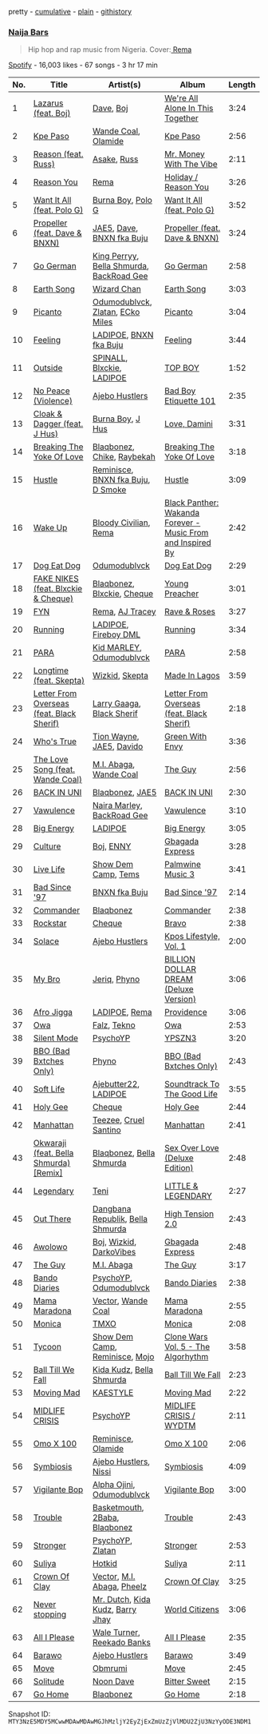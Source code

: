 pretty - [cumulative](/playlists/cumulative/37i9dQZF1DWUHcUDX0za7N.md) - [plain](/playlists/plain/37i9dQZF1DWUHcUDX0za7N) - [githistory](https://github.githistory.xyz/mackorone/spotify-playlist-archive/blob/main/playlists/plain/37i9dQZF1DWUHcUDX0za7N)

### [Naija Bars ](https://open.spotify.com/playlist/37i9dQZF1DWUHcUDX0za7N)

> Hip hop and rap music from Nigeria\. Cover:<a href="https://open.spotify.com/artist/46pWGuE3dSwY3bMMXGBvVS?si=ZjgNEgYXSzqquSyDO8Ak7g" > Rema </a>

[Spotify](https://open.spotify.com/user/spotify) - 16,003 likes - 67 songs - 3 hr 17 min

| No. | Title | Artist(s) | Album | Length |
|---|---|---|---|---|
| 1 | [Lazarus \(feat\. Boj\)](https://open.spotify.com/track/4wvnXoQqjIOoEis5eyTbCl) | [Dave](https://open.spotify.com/artist/6Ip8FS7vWT1uKkJSweANQK), [Boj](https://open.spotify.com/artist/4qYpTEJThZ8FC8KzyFrSWW) | [We're All Alone In This Together](https://open.spotify.com/album/6HwzIlrCDq3WF9vMq8meqG) | 3:24 |
| 2 | [Kpe Paso](https://open.spotify.com/track/4Mlgf7GD6bbx09N4uxqU3S) | [Wande Coal](https://open.spotify.com/artist/1fYVmAFB7sC7eDoF3mJXla), [Olamide](https://open.spotify.com/artist/4ovtyvs7j1jSmwhkBGHqSr) | [Kpe Paso](https://open.spotify.com/album/4UwYrizY5gCAUZJugVF9DR) | 2:56 |
| 3 | [Reason \(feat\. Russ\)](https://open.spotify.com/track/6WavyUNdnJk9SRW7ko9ack) | [Asake](https://open.spotify.com/artist/3a1tBryiczPAZpgoZN9Rzg), [Russ](https://open.spotify.com/artist/1z7b1Pr1rSlvWRzsW3HOrS) | [Mr\. Money With The Vibe](https://open.spotify.com/album/0lzPMIAYhhUSD2BPT0VQWI) | 2:11 |
| 4 | [Reason You](https://open.spotify.com/track/6FPXNqKGnd7l61nYZz8EFu) | [Rema](https://open.spotify.com/artist/46pWGuE3dSwY3bMMXGBvVS) | [Holiday / Reason You](https://open.spotify.com/album/1NbIj94iC99QFhVA1nBuGX) | 3:26 |
| 5 | [Want It All \(feat\. Polo G\)](https://open.spotify.com/track/45s98gUcOcj5nJeFDNLH2g) | [Burna Boy](https://open.spotify.com/artist/3wcj11K77LjEY1PkEazffa), [Polo G](https://open.spotify.com/artist/6AgTAQt8XS6jRWi4sX7w49) | [Want It All \(feat\. Polo G\)](https://open.spotify.com/album/4sfZvwEahjF7he9xtv3Ftf) | 3:52 |
| 6 | [Propeller \(feat\. Dave & BNXN\)](https://open.spotify.com/track/4A7sSA10D35HQUNrSOl5Zo) | [JAE5](https://open.spotify.com/artist/3NbqBIc16CNAe5nYSmHR3p), [Dave](https://open.spotify.com/artist/6Ip8FS7vWT1uKkJSweANQK), [BNXN fka Buju](https://open.spotify.com/artist/3zaDigUwjHvjOkSn0NDf9x) | [Propeller \(feat\. Dave & BNXN\)](https://open.spotify.com/album/1HpHd9hLNy77kZx5w07xqD) | 3:24 |
| 7 | [Go German](https://open.spotify.com/track/1YpGByjEamqwgni31e3Ylu) | [King Perryy](https://open.spotify.com/artist/2Srxd4jkUb5hcZEJO1SPnW), [Bella Shmurda](https://open.spotify.com/artist/7kK5badbqOjd8WlT2XWMeM), [BackRoad Gee](https://open.spotify.com/artist/51op6E2hjkeutwFhgw32mL) | [Go German](https://open.spotify.com/album/566SSg2JNZLMGCVu8euxNN) | 2:58 |
| 8 | [Earth Song](https://open.spotify.com/track/3jpNez5xEOn21zVcZwOXIy) | [Wizard Chan](https://open.spotify.com/artist/4NiZlwuau3hlznWpJYnme4) | [Earth Song](https://open.spotify.com/album/66g3VnctJ29DzhC0Rkh9FP) | 3:03 |
| 9 | [Picanto](https://open.spotify.com/track/32R7SBDSQmhDM4qUgzTc6z) | [Odumodublvck](https://open.spotify.com/artist/3LOm0AZjpwVQebvkyanjDy), [Zlatan](https://open.spotify.com/artist/4mSWNal2Ixxf1zrXSTLoep), [ECko Miles](https://open.spotify.com/artist/7F57A9yjaUOkPcsEjyv4MD) | [Picanto](https://open.spotify.com/album/02rMmHXgJwTxkulqSrcgJc) | 3:04 |
| 10 | [Feeling](https://open.spotify.com/track/29e2gdZN35wxeGgDtkXjIa) | [LADIPOE](https://open.spotify.com/artist/379IT6Szv0zgnw4xrdu4mu), [BNXN fka Buju](https://open.spotify.com/artist/3zaDigUwjHvjOkSn0NDf9x) | [Feeling](https://open.spotify.com/album/7HUbrb8z5gdwm9OoPEDh5A) | 3:44 |
| 11 | [Outside](https://open.spotify.com/track/67a6PjhPku8MgieSPof2dD) | [SPINALL](https://open.spotify.com/artist/2NtQA3PY9chI8l65ejZLTP), [Blxckie](https://open.spotify.com/artist/4pQcWzOMSmmz5DK6TqO2FL), [LADIPOE](https://open.spotify.com/artist/379IT6Szv0zgnw4xrdu4mu) | [TOP BOY](https://open.spotify.com/album/7GmKqpAQbUw7Nr8SboaAPq) | 1:52 |
| 12 | [No Peace \(Violence\)](https://open.spotify.com/track/1uQqjEsdd6LEKpfZxAeIIl) | [Ajebo Hustlers](https://open.spotify.com/artist/7oVwzvvrXEC8LbXhaNjTi4) | [Bad Boy Etiquette 101](https://open.spotify.com/album/2DNwwAZeVYl3Ld9zTP4zBA) | 2:35 |
| 13 | [Cloak & Dagger \(feat\. J Hus\)](https://open.spotify.com/track/0cE68B5sCz9f3snJ5ueTGZ) | [Burna Boy](https://open.spotify.com/artist/3wcj11K77LjEY1PkEazffa), [J Hus](https://open.spotify.com/artist/2a0uxJgbvvIRI4GX8pYfcr) | [Love, Damini](https://open.spotify.com/album/6kgDkAupBVRSqbJPUaTJwQ) | 3:31 |
| 14 | [Breaking The Yoke Of Love](https://open.spotify.com/track/4Qpilnxi20LRgYr3a9iOJA) | [Blaqbonez](https://open.spotify.com/artist/12kjvw4e3gLp6qVHO65n7W), [Chike](https://open.spotify.com/artist/6zK1M4TcabpLQMNmmG2P0Q), [Raybekah](https://open.spotify.com/artist/0SwPkNmxB2YGHWVJMI8kpW) | [Breaking The Yoke Of Love](https://open.spotify.com/album/2gFTRUI821BCGGx2VNy3w6) | 3:18 |
| 15 | [Hustle](https://open.spotify.com/track/4cL6ewTK0FjZKtbajym8zp) | [Reminisce](https://open.spotify.com/artist/4YIOi9aFNviV1jRQeiNZgO), [BNXN fka Buju](https://open.spotify.com/artist/3zaDigUwjHvjOkSn0NDf9x), [D Smoke](https://open.spotify.com/artist/23rK0hajv5ix2yPM4IIgOo) | [Hustle](https://open.spotify.com/album/76r9uFJKQoU35DH0uVaxoH) | 3:09 |
| 16 | [Wake Up](https://open.spotify.com/track/11eM29CRUKqdlb6zHe13pP) | [Bloody Civilian](https://open.spotify.com/artist/59gzAeE63TMTxOdjU3Ew0K), [Rema](https://open.spotify.com/artist/46pWGuE3dSwY3bMMXGBvVS) | [Black Panther: Wakanda Forever \- Music From and Inspired By](https://open.spotify.com/album/06RK0wX4GqHcxBtHlVoGH5) | 2:42 |
| 17 | [Dog Eat Dog](https://open.spotify.com/track/4XYpWMW1ec7GJW2Eq8UA9k) | [Odumodublvck](https://open.spotify.com/artist/3LOm0AZjpwVQebvkyanjDy) | [Dog Eat Dog](https://open.spotify.com/album/00Q28Y8WQym1RRqM6iYmTH) | 2:29 |
| 18 | [FAKE NIKES \(feat\. Blxckie & Cheque\)](https://open.spotify.com/track/7bhBk8gX5aRsiUTBaaaCwq) | [Blaqbonez](https://open.spotify.com/artist/12kjvw4e3gLp6qVHO65n7W), [Blxckie](https://open.spotify.com/artist/4pQcWzOMSmmz5DK6TqO2FL), [Cheque](https://open.spotify.com/artist/4oQyXxDBq8FBhsjjS7MbcM) | [Young Preacher](https://open.spotify.com/album/5J4BbjFnBq9C31xsph3ld2) | 3:01 |
| 19 | [FYN](https://open.spotify.com/track/0kmVNMFtYuiN3vjyxsyZZS) | [Rema](https://open.spotify.com/artist/46pWGuE3dSwY3bMMXGBvVS), [AJ Tracey](https://open.spotify.com/artist/4Xi6LSfFqv26XgP9NKN26U) | [Rave & Roses](https://open.spotify.com/album/0xrTH9uvOL1BoFAOR61zTG) | 3:27 |
| 20 | [Running](https://open.spotify.com/track/6858xmZthZ7jEe06VyZxbN) | [LADIPOE](https://open.spotify.com/artist/379IT6Szv0zgnw4xrdu4mu), [Fireboy DML](https://open.spotify.com/artist/75VKfyoBlkmrJFDqo1o2VY) | [Running](https://open.spotify.com/album/1AWGHIL0jPvPGowy2GKblP) | 3:34 |
| 21 | [PARA](https://open.spotify.com/track/5O1GLRH88wNbCzLYKFwHK3) | [Kid MARLEY](https://open.spotify.com/artist/2WwYHrjL0qClKU9T7JXwjg), [Odumodublvck](https://open.spotify.com/artist/3LOm0AZjpwVQebvkyanjDy) | [PARA](https://open.spotify.com/album/5lIW4ZVGLazp4s7E43EPuc) | 2:58 |
| 22 | [Longtime \(feat\. Skepta\)](https://open.spotify.com/track/1JiR4RJaZlbZ5b3HG8jkeL) | [Wizkid](https://open.spotify.com/artist/3tVQdUvClmAT7URs9V3rsp), [Skepta](https://open.spotify.com/artist/2p1fiYHYiXz9qi0JJyxBzN) | [Made In Lagos](https://open.spotify.com/album/6HpMdN52TfJAwVbmkrFeBN) | 3:59 |
| 23 | [Letter From Overseas \(feat\. Black Sherif\)](https://open.spotify.com/track/67KA6E6erqyx2lL3ib0mxZ) | [Larry Gaaga](https://open.spotify.com/artist/62s0EsXQNJEwy8fKZ386VU), [Black Sherif](https://open.spotify.com/artist/2LiqbH7OhqP0yuaG8VL1wJ) | [Letter From Overseas \(feat\. Black Sherif\)](https://open.spotify.com/album/6ucz02tBn7xRIRjJJ5kfHA) | 2:18 |
| 24 | [Who's True](https://open.spotify.com/track/3vMItL2i0J010aWIw1YUwr) | [Tion Wayne](https://open.spotify.com/artist/7b79bQFziJFedJb75k6hFt), [JAE5](https://open.spotify.com/artist/3NbqBIc16CNAe5nYSmHR3p), [Davido](https://open.spotify.com/artist/0Y3agQaa6g2r0YmHPOO9rh) | [Green With Envy](https://open.spotify.com/album/4YWgs2cK2u6lrIzM9Ve2wc) | 3:36 |
| 25 | [The Love Song \(feat\. Wande Coal\)](https://open.spotify.com/track/1Dv2XVRbsgjdvGVqFSVYUE) | [M.I\. Abaga](https://open.spotify.com/artist/0obuUG86gXYcMtRMNKaYKL), [Wande Coal](https://open.spotify.com/artist/1fYVmAFB7sC7eDoF3mJXla) | [The Guy](https://open.spotify.com/album/29rxfdTVf1LiDLwAF1qW8u) | 2:56 |
| 26 | [BACK IN UNI](https://open.spotify.com/track/1DjjSWom4la3p67sZcBWTN) | [Blaqbonez](https://open.spotify.com/artist/12kjvw4e3gLp6qVHO65n7W), [JAE5](https://open.spotify.com/artist/3NbqBIc16CNAe5nYSmHR3p) | [BACK IN UNI](https://open.spotify.com/album/3QvPbmCWd2dOOB0ZztZN5I) | 2:30 |
| 27 | [Vawulence](https://open.spotify.com/track/7e6gADAwdYOyDyaR5mge0T) | [Naira Marley](https://open.spotify.com/artist/5DfaMudUwkoz6TAPYifqkJ), [BackRoad Gee](https://open.spotify.com/artist/51op6E2hjkeutwFhgw32mL) | [Vawulence](https://open.spotify.com/album/7FnaCUETrQaDL8xQaSbgKq) | 3:10 |
| 28 | [Big Energy](https://open.spotify.com/track/4wG7xubJwUdjvdVJvAV1d9) | [LADIPOE](https://open.spotify.com/artist/379IT6Szv0zgnw4xrdu4mu) | [Big Energy](https://open.spotify.com/album/4ooUYNH9ZD44v6wpIv5huk) | 3:05 |
| 29 | [Culture](https://open.spotify.com/track/5jfkErsgpDgdMQzO563tNL) | [Boj](https://open.spotify.com/artist/4qYpTEJThZ8FC8KzyFrSWW), [ENNY](https://open.spotify.com/artist/3qEnCAnX23lvoxZYtBiPgL) | [Gbagada Express](https://open.spotify.com/album/0ZkoBYU0ykvOrHMz2uxfkn) | 3:28 |
| 30 | [Live Life](https://open.spotify.com/track/4pKxSb1G8lArMWLqFCSPUz) | [Show Dem Camp](https://open.spotify.com/artist/0XqLMMiljB30SqHKV9PYsD), [Tems](https://open.spotify.com/artist/687cZJR45JO7jhk1LHIbgq) | [Palmwine Music 3](https://open.spotify.com/album/2BeECcZnwLsaYOndRSO9fF) | 3:41 |
| 31 | [Bad Since '97](https://open.spotify.com/track/5t5oLw5209yleTnJSqM097) | [BNXN fka Buju](https://open.spotify.com/artist/3zaDigUwjHvjOkSn0NDf9x) | [Bad Since '97](https://open.spotify.com/album/0Uf8CLgcWoLrYwmBcp0pio) | 2:14 |
| 32 | [Commander](https://open.spotify.com/track/5hqC4PiceksAR1UXRyHx0r) | [Blaqbonez](https://open.spotify.com/artist/12kjvw4e3gLp6qVHO65n7W) | [Commander](https://open.spotify.com/album/6AgVfi3qmgN0r3mi7MhPf3) | 2:38 |
| 33 | [Rockstar](https://open.spotify.com/track/6qFHXH6EmEjL5t56fDNN73) | [Cheque](https://open.spotify.com/artist/4oQyXxDBq8FBhsjjS7MbcM) | [Bravo](https://open.spotify.com/album/2VrbmxYUpIxZHb6uq7d695) | 2:38 |
| 34 | [Solace](https://open.spotify.com/track/61ltF3Ur8S1WYnrDVuoi79) | [Ajebo Hustlers](https://open.spotify.com/artist/7oVwzvvrXEC8LbXhaNjTi4) | [Kpos Lifestyle, Vol\. 1](https://open.spotify.com/album/14LQRjG0c0AUmVqCyFL01E) | 2:00 |
| 35 | [My Bro](https://open.spotify.com/track/40PfZ3BA3B9DXqiOC7yUFh) | [Jeriq](https://open.spotify.com/artist/7MJaBrtUNMCVWliXOa7mwk), [Phyno](https://open.spotify.com/artist/6acbdy69rtlv8m9EW31MYl) | [BILLION DOLLAR DREAM \(Deluxe Version\)](https://open.spotify.com/album/17JDg6vlGbIPHoYT7Z0hPi) | 3:06 |
| 36 | [Afro Jigga](https://open.spotify.com/track/4z48XG61raE7WwbtJdIvqe) | [LADIPOE](https://open.spotify.com/artist/379IT6Szv0zgnw4xrdu4mu), [Rema](https://open.spotify.com/artist/46pWGuE3dSwY3bMMXGBvVS) | [Providence](https://open.spotify.com/album/6y0Jfh7dZgzKcxM2hP7PgF) | 3:06 |
| 37 | [Owa](https://open.spotify.com/track/0QJGhiYMgf22RoRjYFmx3H) | [Falz](https://open.spotify.com/artist/2s187JqHC9kipPLBLWXubl), [Tekno](https://open.spotify.com/artist/6IhG3Yxm3UW98jhyBvrIut) | [Owa](https://open.spotify.com/album/00OQvNVhBS2IxUIOmPMEj0) | 2:53 |
| 38 | [Silent Mode](https://open.spotify.com/track/16czimzBLTAXTC8l4tdaMQ) | [PsychoYP](https://open.spotify.com/artist/4Hyl7QROvzELSzMO7OXdjr) | [YPSZN3](https://open.spotify.com/album/18fTwvrwISUL4KJiap0Ekp) | 3:20 |
| 39 | [BBO \(Bad Bxtches Only\)](https://open.spotify.com/track/5SYbZNSUDKugdnsVAutBUf) | [Phyno](https://open.spotify.com/artist/6acbdy69rtlv8m9EW31MYl) | [BBO \(Bad Bxtches Only\)](https://open.spotify.com/album/4yaDvxGKIlvdoZh4OzPpOY) | 2:43 |
| 40 | [Soft Life](https://open.spotify.com/track/6JQWH9Kpcjp6RygaRwGnG2) | [Ajebutter22](https://open.spotify.com/artist/36gl2NBJNRaQakdS4fTKGW), [LADIPOE](https://open.spotify.com/artist/379IT6Szv0zgnw4xrdu4mu) | [Soundtrack To The Good Life](https://open.spotify.com/album/5JMesY6i8fM1d4Cg10NqYY) | 3:55 |
| 41 | [Holy Gee](https://open.spotify.com/track/3Y8PRiBMczgHn3edpbCkfb) | [Cheque](https://open.spotify.com/artist/4oQyXxDBq8FBhsjjS7MbcM) | [Holy Gee](https://open.spotify.com/album/6G5EqRXFllg0YGv6sXk5IP) | 2:44 |
| 42 | [Manhattan](https://open.spotify.com/track/19SKgtnmtd6VY8vilw2wIy) | [Teezee](https://open.spotify.com/artist/6qgNjbWXJ9mbqKwznBLj5B), [Cruel Santino](https://open.spotify.com/artist/15GgEOJiFyjQm4tZ4D7qih) | [Manhattan](https://open.spotify.com/album/1ofHkWWW4k9wj8PUCPnD3K) | 2:41 |
| 43 | [Okwaraji \(feat\. Bella Shmurda\) \[Remix\]](https://open.spotify.com/track/1ouKW98AJhLvHsT08uvx4R) | [Blaqbonez](https://open.spotify.com/artist/12kjvw4e3gLp6qVHO65n7W), [Bella Shmurda](https://open.spotify.com/artist/7kK5badbqOjd8WlT2XWMeM) | [Sex Over Love \(Deluxe Edition\)](https://open.spotify.com/album/29SmW14aVvMvgUamIc8JNl) | 2:48 |
| 44 | [Legendary](https://open.spotify.com/track/3SvMD6ePy6BrNmnNzBGdnD) | [Teni](https://open.spotify.com/artist/3ukrG1BmfEiuo0KDj8YTTS) | [LITTLE & LEGENDARY](https://open.spotify.com/album/4oHJ6JejDytkQ5b9GUSohI) | 2:27 |
| 45 | [Out There](https://open.spotify.com/track/292BMcWitjojrgMxZ3Zaj8) | [Dangbana Republik](https://open.spotify.com/artist/5ezmlxcj3HQvg2XZamXlZK), [Bella Shmurda](https://open.spotify.com/artist/7kK5badbqOjd8WlT2XWMeM) | [High Tension 2.0](https://open.spotify.com/album/43564usP2MXDmGPsjPHL8q) | 2:43 |
| 46 | [Awolowo](https://open.spotify.com/track/7LD1W44Y7IfcIfzWGLyvFg) | [Boj](https://open.spotify.com/artist/4qYpTEJThZ8FC8KzyFrSWW), [Wizkid](https://open.spotify.com/artist/3tVQdUvClmAT7URs9V3rsp), [DarkoVibes](https://open.spotify.com/artist/5a3kizlLAxR0P6qZEti8T8) | [Gbagada Express](https://open.spotify.com/album/0ZkoBYU0ykvOrHMz2uxfkn) | 2:48 |
| 47 | [The Guy](https://open.spotify.com/track/6blCtzooXNbKlyDMgdp5zo) | [M.I\. Abaga](https://open.spotify.com/artist/0obuUG86gXYcMtRMNKaYKL) | [The Guy](https://open.spotify.com/album/2LKh0iw3OeLCIEkd0HsHeL) | 3:17 |
| 48 | [Bando Diaries](https://open.spotify.com/track/6GbCVFzQZXgP2yd3EQv4hp) | [PsychoYP](https://open.spotify.com/artist/4Hyl7QROvzELSzMO7OXdjr), [Odumodublvck](https://open.spotify.com/artist/3LOm0AZjpwVQebvkyanjDy) | [Bando Diaries](https://open.spotify.com/album/21YNT7rWSXlWMDph9ZZnuC) | 2:38 |
| 49 | [Mama Maradona](https://open.spotify.com/track/11bQsRKQ9z0acI4klPQoQr) | [Vector](https://open.spotify.com/artist/2dIFhJ8RkRS2rXeDefY3t1), [Wande Coal](https://open.spotify.com/artist/1fYVmAFB7sC7eDoF3mJXla) | [Mama Maradona](https://open.spotify.com/album/4ZtZwFfgzEMn4pyy5SuJ8y) | 2:55 |
| 50 | [Monica](https://open.spotify.com/track/1vVpnZRghHBbAWSKxDaBNZ) | [TMXO](https://open.spotify.com/artist/4SwLuQAfzvjEuIx6SVwWZP) | [Monica](https://open.spotify.com/album/1O3EkG2OtqBnxElNZVmazo) | 2:08 |
| 51 | [Tycoon](https://open.spotify.com/track/6MzulmD5wofNSMmBTqNsba) | [Show Dem Camp](https://open.spotify.com/artist/0XqLMMiljB30SqHKV9PYsD), [Reminisce](https://open.spotify.com/artist/4YIOi9aFNviV1jRQeiNZgO), [Mojo](https://open.spotify.com/artist/7sCNOLD0NCCcWvWphFUKcF) | [Clone Wars Vol\. 5 \- The Algorhythm](https://open.spotify.com/album/3yUUyNXWF0CFwaCFIEYHzJ) | 3:58 |
| 52 | [Ball Till We Fall](https://open.spotify.com/track/4ZrGslwrdNckETI7gktSwS) | [Kida Kudz](https://open.spotify.com/artist/4wrFUdBKN4RBMtC3ZoLVdw), [Bella Shmurda](https://open.spotify.com/artist/7kK5badbqOjd8WlT2XWMeM) | [Ball Till We Fall](https://open.spotify.com/album/1ykaxeBYRvI0boqwTezPTx) | 2:23 |
| 53 | [Moving Mad](https://open.spotify.com/track/3NEm37oSILi153aS3mJGsd) | [KAESTYLE](https://open.spotify.com/artist/0o4t6y0LBJWs76vvuuzg50) | [Moving Mad](https://open.spotify.com/album/1wqrmVrcBTus8veGMT2Nnq) | 2:22 |
| 54 | [MIDLIFE CRISIS](https://open.spotify.com/track/1pVnCzZpNVODfXz3t4H9ub) | [PsychoYP](https://open.spotify.com/artist/4Hyl7QROvzELSzMO7OXdjr) | [MIDLIFE CRISIS / WYDTM](https://open.spotify.com/album/4zt5mhHF6V5xnA6kmHiTf0) | 2:11 |
| 55 | [Omo X 100](https://open.spotify.com/track/1QsW0pGtO2t6egswtRAHa8) | [Reminisce](https://open.spotify.com/artist/4YIOi9aFNviV1jRQeiNZgO), [Olamide](https://open.spotify.com/artist/4ovtyvs7j1jSmwhkBGHqSr) | [Omo X 100](https://open.spotify.com/album/2gakmjz9n1lsRSZdue5xUi) | 2:06 |
| 56 | [Symbiosis](https://open.spotify.com/track/1xNAMQydjXH9LalZxVt4dN) | [Ajebo Hustlers](https://open.spotify.com/artist/7oVwzvvrXEC8LbXhaNjTi4), [Nissi](https://open.spotify.com/artist/4586oPyU8t6d4hGb1BPFTU) | [Symbiosis](https://open.spotify.com/album/4kW20Wc6qVcrBWfvVATqpN) | 4:09 |
| 57 | [Vigilante Bop](https://open.spotify.com/track/4IschypVu1Oz4FS8Gg7y0u) | [Alpha Ojini](https://open.spotify.com/artist/6qawnc72hY3uiAVLDZa6Rc), [Odumodublvck](https://open.spotify.com/artist/3LOm0AZjpwVQebvkyanjDy) | [Vigilante Bop](https://open.spotify.com/album/62wsAbVkM8OxT2tJ9hIkiG) | 3:00 |
| 58 | [Trouble](https://open.spotify.com/track/6JZJ6Sbo0biJvOCnx5QaLw) | [Basketmouth](https://open.spotify.com/artist/12bnIxBXecZzYmrJKRbaQ4), [2Baba](https://open.spotify.com/artist/2n4DcAtRMvfyRX3ljeC8Kp), [Blaqbonez](https://open.spotify.com/artist/12kjvw4e3gLp6qVHO65n7W) | [Trouble](https://open.spotify.com/album/4EsC6oCWtJjU9zuHBIxan8) | 2:43 |
| 59 | [Stronger](https://open.spotify.com/track/1IWNI9NFFieHtzhgW9ghK5) | [PsychoYP](https://open.spotify.com/artist/4Hyl7QROvzELSzMO7OXdjr), [Zlatan](https://open.spotify.com/artist/4mSWNal2Ixxf1zrXSTLoep) | [Stronger](https://open.spotify.com/album/2mfO2Esi28FBUHFoYuujZA) | 2:53 |
| 60 | [Suliya](https://open.spotify.com/track/3ezKYRrXqBGsBqunV5fTcd) | [Hotkid](https://open.spotify.com/artist/18o7UrZPvSitJxti0OodSj) | [Suliya](https://open.spotify.com/album/2oU8UmMT3RnvNDFjJSPgVm) | 2:11 |
| 61 | [Crown Of Clay](https://open.spotify.com/track/6utkMJG6xivCFBFdGG5qXO) | [Vector](https://open.spotify.com/artist/2dIFhJ8RkRS2rXeDefY3t1), [M.I\. Abaga](https://open.spotify.com/artist/0obuUG86gXYcMtRMNKaYKL), [Pheelz](https://open.spotify.com/artist/5Jv1MsZBh0sqokFq7pU8Xg) | [Crown Of Clay](https://open.spotify.com/album/1BNLf5GAPux7uFO3bP5TGL) | 3:25 |
| 62 | [Never stopping](https://open.spotify.com/track/7bsexASUxrALdLNClTjjvJ) | [Mr\. Dutch](https://open.spotify.com/artist/14v8N6lM4z703uXHAVC9zN), [Kida Kudz](https://open.spotify.com/artist/4wrFUdBKN4RBMtC3ZoLVdw), [Barry Jhay](https://open.spotify.com/artist/1iqokWFu0o5C72D1x5MuLt) | [World Citizens](https://open.spotify.com/album/7rQGIVZH1sptr2Hq3Lqcy4) | 3:06 |
| 63 | [All I Please](https://open.spotify.com/track/02iADtPhGykqzm8bKLIvcz) | [Wale Turner](https://open.spotify.com/artist/65m9PcY3LaHyX12IpUrWaX), [Reekado Banks](https://open.spotify.com/artist/3bxZkzk0PLHcetO9o4oxXn) | [All I Please](https://open.spotify.com/album/1Yrnqzw7SWup7pkJaXxOvL) | 2:35 |
| 64 | [Barawo](https://open.spotify.com/track/2gSBzguJZzHSMEP9snKgyf) | [Ajebo Hustlers](https://open.spotify.com/artist/7oVwzvvrXEC8LbXhaNjTi4) | [Barawo](https://open.spotify.com/album/10bd7xHvx7jhVis9sMwqAK) | 3:49 |
| 65 | [Move](https://open.spotify.com/track/2yrZPZp445bFHivx2WZYEq) | [Obmrumi](https://open.spotify.com/artist/2tT51ZEbpFZ9ah71Ma9XEW) | [Move](https://open.spotify.com/album/3TMjXAxHbM7NTuo1mSNVDa) | 2:45 |
| 66 | [Solitude](https://open.spotify.com/track/54Bvt0UE6yMPQBWb2TYSKc) | [Noon Dave](https://open.spotify.com/artist/7JkLbDtlEwAhFPn3o2kXAm) | [Bitter Sweet](https://open.spotify.com/album/6ya5x6gzZDVwVD0rxh8DZO) | 2:15 |
| 67 | [Go Home](https://open.spotify.com/track/0WREazGSegTBW0deOqpOTV) | [Blaqbonez](https://open.spotify.com/artist/12kjvw4e3gLp6qVHO65n7W) | [Go Home](https://open.spotify.com/album/0nCaveQokllncgYPf3K9Qm) | 2:18 |

Snapshot ID: `MTY3NzE5MDY5MCwwMDAwMDAwMGJhMzljY2EyZjExZmUzZjVlMDU2ZjU3NzYyODE3NDM1`
